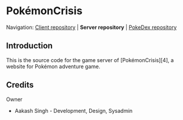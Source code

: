 PokémonCrisis
========================================================================

Navigation: [Client repository][1] | **Server repository** | [PokeDex repository][3]

  [1]: http://pokemoncrisis.com/
  [2]: https://github.com/aakashrajput/PokemonCrisis-Client
  [3]: https://github.com/aakashrajput/PokemonCrisis-PokeDex



Introduction
------------------------------------------------------------------------

This is the source code for the game server of [PokémonCrisis][4], a website for Pokémon adventure game.


Credits
------------------------------------------------------------------------

Owner

- Aakash Singh - Development, Design, Sysadmin

